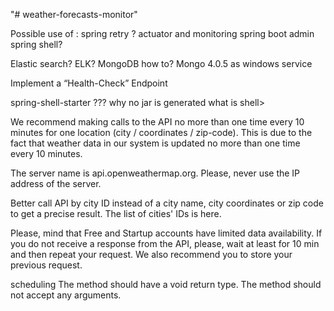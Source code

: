 "# weather-forecasts-monitor" 

Possible use of :
spring retry ?
actuator and monitoring spring boot admin
spring shell?

Elastic search? ELK?
MongoDB how to?
Mongo 4.0.5 as windows service


Implement a “Health-Check” Endpoint


spring-shell-starter ??? 
why no jar is generated 
what is shell>





We recommend making calls to the API no more than one time every 10 minutes 
for one location (city / coordinates / zip-code). 
This is due to the fact that weather data in our system is 
updated no more than one time every 10 minutes.


 The server name is api.openweathermap.org. 
 Please, never use the IP address of the server.
 
 
 Better call API by city ID instead of a city name, city coordinates or zip code to get a precise result. 
 The list of cities' IDs is here.
 
 
 Please, mind that Free and Startup accounts have limited data availability. 
 If you do not receive a response from the API, please, wait at least for 10 min and then repeat your request. 
 We also recommend you to store your previous request.
 
 
 scheduling
 The method should have a void return type.
 The method should not accept any arguments.
 
 